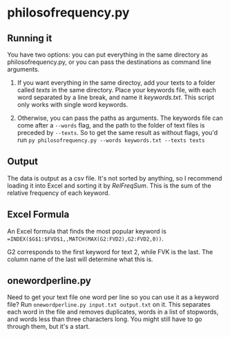 philosofrequency.py
===================

Running it
----------
You have two options: you can put everything in the same directory as philosofrequency.py, or you can pass the destinations as command line arguments. 

1. If you want everything in the same directoy, add your texts to a folder called *texts* in the same directory. Place your keywords file, with each word separated by a line break, and name it *keywords.txt*. This script only works with single word keywords.

2. Otherwise, you can pass the paths as arguments. The keywords file can come after a `--words` flag, and the path to the folder of text files is preceded by `--texts`. So to get the same result as without flags, you'd run `py philosofrequency.py --words keywords.txt --texts texts`

Output
------
The data is output as a csv file. It's not sorted by anything, so I recommend loading it into Excel and sorting it by *RelFreqSum*. This is the sum of the relative frequency of each keyword.

Excel Formula
-------------
An Excel formula that finds the most popular keyword is `=INDEX($G$1:$FVD$1,,MATCH(MAX(G2:FVD2),G2:FVD2,0))`.

G2 corresponds to the first keyword for text 2, while FVK is the last. The column name of the last will determine what this is.

onewordperline.py
-----------------
Need to get your text file one word per line so you can use it as a keyword file? Run `onewordperline.py input.txt output.txt` on it. This separates each word in the file and removes duplicates, words in a list of stopwords, and words less than three characters long. You might still have to go through them, but it's a start.